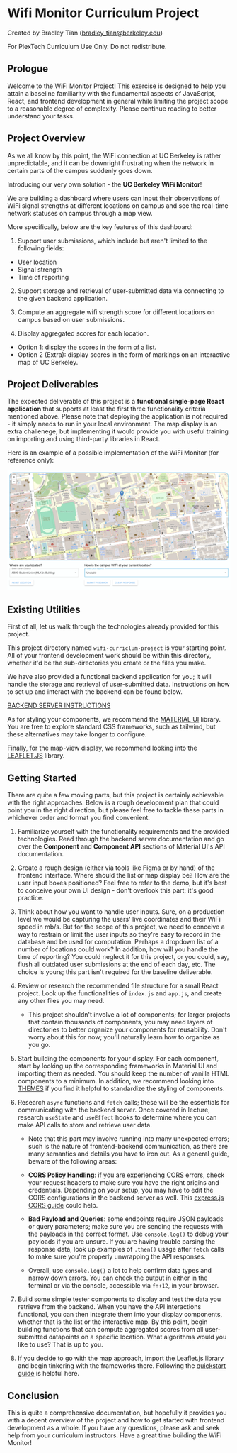 # Wifi Monitor Curriculum Project

Created by Bradley Tian (bradley_tian@berkeley.edu)

For PlexTech Curriculum Use Only. Do not redistribute.

## Prologue

Welcome to the WiFi Monitor Project! This exercise is designed to help you attain a baseline familiarity with the fundamental aspects of JavaScript, React, and frontend development in general while limiting the project scope to a reasonable degree of complexity. Please continue reading to better understand your tasks.

## Project Overview

As we all know by this point, the WiFi connection at UC Berkeley is rather unpredictable, and it can be downright frustrating when the network in certain parts of the campus suddenly goes down. 

Introducing our very own solution - the **UC Berkeley WiFi Monitor**!

We are building a dashboard where users can input their observations of WiFi signal strengths at different locations on campus and see the real-time network statuses on campus through a map view. 

More specifically, below are the key features of this dashboard:

1. Support user submissions, which include but aren't limited to the following fields:
- User location
- Signal strength
- Time of reporting

2. Support storage and retrieval of user-submitted data via connecting to the given backend application.

3. Compute an aggregate wifi strength score for different locations on campus based on user submissions.

4. Display aggregated scores for each location.

- Option 1: display the scores in the form of a list.
- Option 2 (Extra): display scores in the form of markings on an interactive map of UC Berkeley.

## Project Deliverables

The expected deliverable of this project is a **functional single-page React application** that supports at least the first three functionality criteria mentioned above. Please note that deploying the application is not required - it simply needs to run in your local environment. The map display is an extra challenege, but implementing it would provide you with useful training on importing and using third-party libraries in React.

Here is an example of a possible implementation of the WiFi Monitor (for reference only):

![alt text](<Frontend Demo.png>)

## Existing Utilities

First of all, let us walk through the technologies already provided for this project. 

This project directory named <code>wifi-curriclum-project</code> is your starting point. All of your frontend development work should be within this directory, whether it'd be the sub-directories you create or the files you make. 

We have also provided a functional backend application for you; it will handle the storage and retrieval of user-submitted data. Instructions on how to set up and interact with the backend can be found below.

[BACKEND SERVER INSTRUCTIONS](https://github.com/bradley-tian/wifi-heatmap-curriculum-backend)

As for styling your components, we recommend the [MATERIAL UI](https://mui.com/material-ui/getting-started/) library. You are free to explore standard CSS frameworks, such as tailwind, but these alternatives may take longer to configure. 

Finally, for the map-view display, we recommend looking into the [LEAFLET.JS](https://leafletjs.com/examples/quick-start/) library. 

## Getting Started

There are quite a few moving parts, but this project is certainly achievable with the right approaches. Below is a rough development plan that could point you in the right direction, but please feel free to tackle these parts in whichever order and format you find convenient. 

1. Familiarize yourself with the functionality requirements and the provided technologies. Read through the backend server documentation and go over the **Component** and **Component API** sections of Material UI's API documentation. 

2. Create a rough design (either via tools like Figma or by hand) of the frontend interface. Where should the list or map display be? How are the user input boxes positioned? Feel free to refer to the demo, but it's best to conceive your own UI design - don't overlook this part; it's good practice.

3. Think about how you want to handle user inputs. Sure, on a production level we would be capturing the users' live coordinates and their WiFi speed in mb/s. But for the scope of this project, we need to conceive a way to restrain or limit the user inputs so they're easy to record in the database and be used for computation. Perhaps a dropdown list of a number of locations could work? In addition, how will you handle the time of reporting? You could neglect it for this project, or you could, say, flush all outdated user submissions at the end of each day, etc. The choice is yours; this part isn't required for the baseline deliverable. 

4. Review or research the recommended file structure for a small React project. Look up the functionalities of <code>index.js</code> and <code>app.js</code>, and create any other files you may need. 

    - This project shouldn't involve a lot of components; for larger projects that contain thousands of components, you may need layers of directories to better organize your components for reusability. Don't worry about this for now; you'll naturally learn how to organize as you go.

5. Start building the components for your display. For each component, start by looking up the corresponding frameworks in Material UI and importing them as needed. You should keep the number of vanilla HTML components to a minimum. In addition, we recommend looking into [THEMES](https://mui.com/material-ui/customization/theme-components/#theme-default-props) if you find it helpful to standardize the styling of components. 

6. Research <code>async</code> functions and <code>fetch</code> calls; these will be the essentials for communicating with the backend server. Once covered in lecture, research <code>useState</code> and <code>useEffect</code> hooks to determine where you can make API calls to store and retrieve user data.

    - Note that this part may involve running into many unexpected errors; such is the nature of frontend-backend communication, as there are many semantics and details you have to iron out. As a general guide, beware of the following areas:

     - **CORS Policy Handling**: if you are experiencing [CORS](https://youtu.be/4KHiSt0oLJ0?si=cWPw-8gMtWrbD8fh) errors, check your request headers to make sure you have the right origins and credentials. Depending on your setup, you may have to edit the CORS configurations in the backend server as well. This [express.js CORS guide](https://www.geeksforgeeks.org/how-to-allow-cors-in-express/) could help.

     - **Bad Payload and Queries**: some endpoints require JSON payloads or query parameters; make sure you are sending the requests with the payloads in the correct format. Use <code>console.log()</code> to debug your payloads if you are unsure. If you are having trouble parsing the response data, look up examples of <code>.then()</code> usage after <code>fetch</code> calls to make sure you're properly unwrapping the API responses.
    
    - Overall, use <code>console.log()</code> a lot to help confirm data types and narrow down errors. You can check the output in either in the terminal or via the console, accessible via <code>fn+12</code>, in your browser.

7. Build some simple tester components to display and test the data you retrieve from the backend. When you have the API interactions functional, you can then integrate them into your display components, whether that is the list or the interactive map. By this point, begin building functions that can compute aggregated scores from all user-submitted datapoints on a specific location. What algorithms would you like to use? That is up to you.

8. If you decide to go with the map approach, import the Leaflet.js library and begin tinkering with the frameworks there. Following the [quickstart guide](https://leafletjs.com/examples/quick-start/) is helpful here.

## Conclusion
This is quite a comprehensive documentation, but hopefully it provides you with a decent overview of the project and how to get started with frontend development as a whole. If you have any questions, please ask and seek help from your curriculum instructors. Have a great time building the WiFi Monitor!